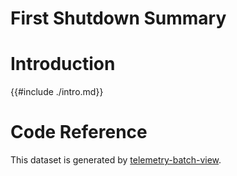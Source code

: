 # First Shutdown Summary

<!-- toc -->

# Introduction

{{#include ./intro.md}}

# Code Reference

This dataset is generated by
[telemetry-batch-view](https://github.com/mozilla/telemetry-batch-view/blob/master/src/main/scala/com/mozilla/telemetry/views/MainSummaryView.scala).
